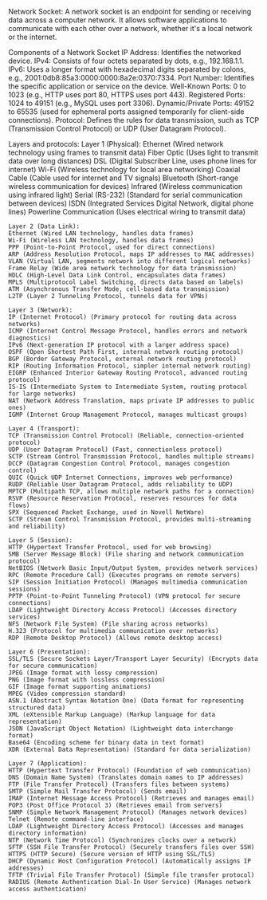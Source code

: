 Network Socket: A network socket is an endpoint for sending or receiving data across a computer network. It allows software applications to communicate with each other over a network, whether it's a local network or the internet.

Components of a Network Socket
	IP Address: Identifies the networked device.
		IPv4: Consists of four octets separated by dots, e.g., 192.168.1.1.
		IPv6: Uses a longer format with hexadecimal digits separated by colons, e.g., 2001:0db8:85a3:0000:0000:8a2e:0370:7334.
	Port Number: Identifies the specific application or service on the device.
		Well-Known Ports: 0 to 1023 (e.g., HTTP uses port 80, HTTPS uses port 443).
		Registered Ports: 1024 to 49151 (e.g., MySQL uses port 3306).
		Dynamic/Private Ports: 49152 to 65535 (used for ephemeral ports assigned temporarily for client-side connections).
	Protocol: Defines the rules for data transmission, such as TCP (Transmission Control Protocol) or UDP (User Datagram Protocol).

Layers and protocols:
	Layer 1 (Physical):
	Ethernet (Wired network technology using frames to transmit data)
	Fiber Optic (Uses light to transmit data over long distances)
	DSL (Digital Subscriber Line, uses phone lines for internet)
	Wi-Fi (Wireless technology for local area networking)
	Coaxial Cable (Cable used for internet and TV signals)
	Bluetooth (Short-range wireless communication for devices)
	Infrared (Wireless communication using infrared light)
	Serial (RS-232) (Standard for serial communication between devices)
	ISDN (Integrated Services Digital Network, digital phone lines)
	Powerline Communication (Uses electrical wiring to transmit data)
	
	Layer 2 (Data Link):
	Ethernet (Wired LAN technology, handles data frames)
	Wi-Fi (Wireless LAN technology, handles data frames)
	PPP (Point-to-Point Protocol, used for direct connections)
	ARP (Address Resolution Protocol, maps IP addresses to MAC addresses)
	VLAN (Virtual LAN, segments network into different logical networks)
	Frame Relay (Wide area network technology for data transmission)
	HDLC (High-Level Data Link Control, encapsulates data frames)
	MPLS (Multiprotocol Label Switching, directs data based on labels)
	ATM (Asynchronous Transfer Mode, cell-based data transmission)
	L2TP (Layer 2 Tunneling Protocol, tunnels data for VPNs)
	
	Layer 3 (Network):
	IP (Internet Protocol) (Primary protocol for routing data across networks)
	ICMP (Internet Control Message Protocol, handles errors and network diagnostics)
	IPv6 (Next-generation IP protocol with a larger address space)
	OSPF (Open Shortest Path First, internal network routing protocol)
	BGP (Border Gateway Protocol, external network routing protocol)
	RIP (Routing Information Protocol, simpler internal network routing)
	EIGRP (Enhanced Interior Gateway Routing Protocol, advanced routing protocol)
	IS-IS (Intermediate System to Intermediate System, routing protocol for large networks)
	NAT (Network Address Translation, maps private IP addresses to public ones)
	IGMP (Internet Group Management Protocol, manages multicast groups)
	
	Layer 4 (Transport):
	TCP (Transmission Control Protocol) (Reliable, connection-oriented protocol)
	UDP (User Datagram Protocol) (Fast, connectionless protocol)
	SCTP (Stream Control Transmission Protocol, handles multiple streams)
	DCCP (Datagram Congestion Control Protocol, manages congestion control)
	QUIC (Quick UDP Internet Connections, improves web performance)
	RUDP (Reliable User Datagram Protocol, adds reliability to UDP)
	MPTCP (Multipath TCP, allows multiple network paths for a connection)
	RSVP (Resource Reservation Protocol, reserves resources for data flows)
	SPX (Sequenced Packet Exchange, used in Novell NetWare)
	SCTP (Stream Control Transmission Protocol, provides multi-streaming and reliability)
	
	Layer 5 (Session):
	HTTP (Hypertext Transfer Protocol, used for web browsing)
	SMB (Server Message Block) (File sharing and network communication protocol)
	NetBIOS (Network Basic Input/Output System, provides network services)
	RPC (Remote Procedure Call) (Executes programs on remote servers)
	SIP (Session Initiation Protocol) (Manages multimedia communication sessions)
	PPTP (Point-to-Point Tunneling Protocol) (VPN protocol for secure connections)
	LDAP (Lightweight Directory Access Protocol) (Accesses directory services)
	NFS (Network File System) (File sharing across networks)
	H.323 (Protocol for multimedia communication over networks)
	RDP (Remote Desktop Protocol) (Allows remote desktop access)
	
	Layer 6 (Presentation):
	SSL/TLS (Secure Sockets Layer/Transport Layer Security) (Encrypts data for secure communication)
	JPEG (Image format with lossy compression)
	PNG (Image format with lossless compression)
	GIF (Image format supporting animations)
	MPEG (Video compression standard)
	ASN.1 (Abstract Syntax Notation One) (Data format for representing structured data)
	XML (eXtensible Markup Language) (Markup language for data representation)
	JSON (JavaScript Object Notation) (Lightweight data interchange format)
	Base64 (Encoding scheme for binary data in text format)
	XDR (External Data Representation) (Standard for data serialization)
	
	Layer 7 (Application):
	HTTP (Hypertext Transfer Protocol) (Foundation of web communication)
	DNS (Domain Name System) (Translates domain names to IP addresses)
	FTP (File Transfer Protocol) (Transfers files between systems)
	SMTP (Simple Mail Transfer Protocol) (Sends email)
	IMAP (Internet Message Access Protocol) (Retrieves and manages email)
	POP3 (Post Office Protocol 3) (Retrieves email from servers)
	SNMP (Simple Network Management Protocol) (Manages network devices)
	Telnet (Remote command-line interface)
	LDAP (Lightweight Directory Access Protocol) (Accesses and manages directory information)
	NTP (Network Time Protocol) (Synchronizes clocks over a network)
	SFTP (SSH File Transfer Protocol) (Securely transfers files over SSH)
	HTTPS (HTTP Secure) (Secure version of HTTP using SSL/TLS)
	DHCP (Dynamic Host Configuration Protocol) (Automatically assigns IP addresses)
	TFTP (Trivial File Transfer Protocol) (Simple file transfer protocol)
	RADIUS (Remote Authentication Dial-In User Service) (Manages network access authentication)
